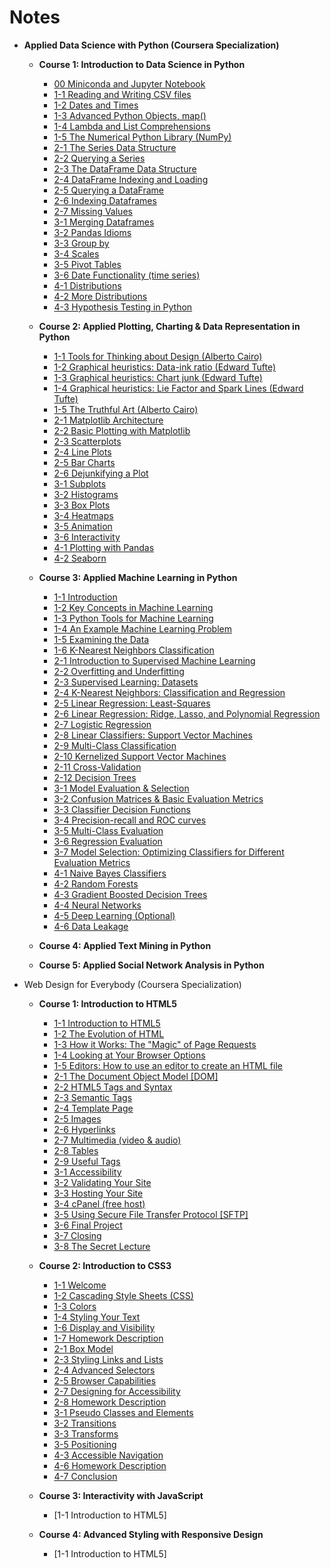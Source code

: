 # Notes

- **Applied Data Science with Python (Coursera Specialization)**
  * **Course 1: Introduction to Data Science in Python**
    + [00 Miniconda and Jupyter Notebook](https://github.com/siyinghan/Notes/blob/master/Applied%20Data%20Science%20with%20Python%20(Coursera%20Specialization)/01%20Introduction%20to%20Data%20Science%20in%20Python/00%20Miniconda%20and%20Jupyter%20Notebook.md)
    + [1-1 Reading and Writing CSV files](https://github.com/siyinghan/Notes/blob/master/Applied%20Data%20Science%20with%20Python%20(Coursera%20Specialization)/01%20Introduction%20to%20Data%20Science%20in%20Python/1-1%20Reading%20and%20Writing%20CSV%20files.md)
    + [1-2 Dates and Times](https://github.com/siyinghan/Notes/blob/master/Applied%20Data%20Science%20with%20Python%20(Coursera%20Specialization)/01%20Introduction%20to%20Data%20Science%20in%20Python/1-2%20Dates%20and%20Times.md)
    + [1-3 Advanced Python Objects, map()](https://github.com/siyinghan/Notes/blob/master/Applied%20Data%20Science%20with%20Python%20(Coursera%20Specialization)/01%20Introduction%20to%20Data%20Science%20in%20Python/1-3%20Advanced%20Python%20Objects%2C%20map().md)
    + [1-4 Lambda and List Comprehensions](https://github.com/siyinghan/Notes/blob/master/Applied%20Data%20Science%20with%20Python%20(Coursera%20Specialization)/01%20Introduction%20to%20Data%20Science%20in%20Python/1-4%20Lambda%20and%20List%20Comprehensions.md)
    + [1-5 The Numerical Python Library (NumPy)](https://github.com/siyinghan/Notes/blob/master/Applied%20Data%20Science%20with%20Python%20(Coursera%20Specialization)/01%20Introduction%20to%20Data%20Science%20in%20Python/1-5%20The%20Numerical%20Python%20Library%20(NumPy).md)
    + [2-1 The Series Data Structure](https://github.com/siyinghan/Notes/blob/master/Applied%20Data%20Science%20with%20Python%20(Coursera%20Specialization)/01%20Introduction%20to%20Data%20Science%20in%20Python/2-1%20The%20Series%20Data%20Structure.md)
    + [2-2 Querying a Series](https://github.com/siyinghan/Notes/blob/master/Applied%20Data%20Science%20with%20Python%20(Coursera%20Specialization)/01%20Introduction%20to%20Data%20Science%20in%20Python/2-2%20Querying%20a%20Series.md)
    + [2-3 The DataFrame Data Structure](https://github.com/siyinghan/Notes/blob/master/Applied%20Data%20Science%20with%20Python%20(Coursera%20Specialization)/01%20Introduction%20to%20Data%20Science%20in%20Python/2-3%20The%20DataFrame%20Data%20Structure.md)
    + [2-4 DataFrame Indexing and Loading](https://github.com/siyinghan/Notes/blob/master/Applied%20Data%20Science%20with%20Python%20(Coursera%20Specialization)/01%20Introduction%20to%20Data%20Science%20in%20Python/2-4%20DataFrame%20Indexing%20and%20Loading.md)
    + [2-5 Querying a DataFrame](https://github.com/siyinghan/Notes/blob/master/Applied%20Data%20Science%20with%20Python%20(Coursera%20Specialization)/01%20Introduction%20to%20Data%20Science%20in%20Python/2-5%20Querying%20a%20DataFrame.md)
    + [2-6 Indexing Dataframes](https://github.com/siyinghan/Notes/blob/master/Applied%20Data%20Science%20with%20Python%20(Coursera%20Specialization)/01%20Introduction%20to%20Data%20Science%20in%20Python/2-6%20Indexing%20Dataframes.md)
    + [2-7 Missing Values](https://github.com/siyinghan/Notes/blob/master/Applied%20Data%20Science%20with%20Python%20(Coursera%20Specialization)/01%20Introduction%20to%20Data%20Science%20in%20Python/2-7%20Missing%20Values.md)
    + [3-1 Merging Dataframes](https://github.com/siyinghan/Notes/blob/master/Applied%20Data%20Science%20with%20Python%20(Coursera%20Specialization)/01%20Introduction%20to%20Data%20Science%20in%20Python/3-1%20Merging%20Dataframes.md)
    + [3-2 Pandas Idioms](https://github.com/siyinghan/Notes/blob/master/Applied%20Data%20Science%20with%20Python%20(Coursera%20Specialization)/01%20Introduction%20to%20Data%20Science%20in%20Python/3-2%20Pandas%20Idioms.md)
    + [3-3 Group by](https://github.com/siyinghan/Notes/blob/master/Applied%20Data%20Science%20with%20Python%20(Coursera%20Specialization)/01%20Introduction%20to%20Data%20Science%20in%20Python/3-3%20Group%20by.md)
    + [3-4 Scales](https://github.com/siyinghan/Notes/blob/master/Applied%20Data%20Science%20with%20Python%20(Coursera%20Specialization)/01%20Introduction%20to%20Data%20Science%20in%20Python/3-4%20Scales.md)
    + [3-5 Pivot Tables](https://github.com/siyinghan/Notes/blob/master/Applied%20Data%20Science%20with%20Python%20(Coursera%20Specialization)/01%20Introduction%20to%20Data%20Science%20in%20Python/3-5%20Pivot%20Tables.md)
    + [3-6 Date Functionality (time series)](https://github.com/siyinghan/Notes/blob/master/Applied%20Data%20Science%20with%20Python%20(Coursera%20Specialization)/01%20Introduction%20to%20Data%20Science%20in%20Python/3-6%20Date%20Functionality%20(time%20series).md)
    + [4-1 Distributions](https://github.com/siyinghan/Notes/blob/master/Applied%20Data%20Science%20with%20Python%20(Coursera%20Specialization)/01%20Introduction%20to%20Data%20Science%20in%20Python/4-1%20Distributions.md)
    + [4-2 More Distributions](https://github.com/siyinghan/Notes/blob/master/Applied%20Data%20Science%20with%20Python%20(Coursera%20Specialization)/01%20Introduction%20to%20Data%20Science%20in%20Python/4-2%20More%20Distributions.md)
    + [4-3 Hypothesis Testing in Python](https://github.com/siyinghan/Notes/blob/master/Applied%20Data%20Science%20with%20Python%20(Coursera%20Specialization)/01%20Introduction%20to%20Data%20Science%20in%20Python/4-3%20Hypothesis%20Testing%20in%20Python.md)

  * **Course 2: Applied Plotting, Charting & Data Representation in Python**
    + [1-1 Tools for Thinking about Design (Alberto Cairo)](https://github.com/siyinghan/Notes/blob/master/Applied%20Data%20Science%20with%20Python%20(Coursera%20Specialization)/02%20Applied%20Plotting%2C%20Charting%20%26%20Data%20Representation%20in%20Python/1-1%20Tools%20for%20Thinking%20about%20Design%20(Alberto%20Cairo).md)
    + [1-2 Graphical heuristics: Data-ink ratio (Edward Tufte)](https://github.com/siyinghan/Notes/blob/master/Applied%20Data%20Science%20with%20Python%20(Coursera%20Specialization)/02%20Applied%20Plotting%2C%20Charting%20%26%20Data%20Representation%20in%20Python/1-2%20Graphical%20heuristics%20-%20Data-ink%20ratio%20(Edward%20Tufte).md)
    + [1-3 Graphical heuristics: Chart junk (Edward Tufte)](https://github.com/siyinghan/Notes/blob/master/Applied%20Data%20Science%20with%20Python%20(Coursera%20Specialization)/02%20Applied%20Plotting%2C%20Charting%20%26%20Data%20Representation%20in%20Python/1-3%20Graphical%20heuristics%20-%20Chart%20junk%20(Edward%20Tufte).md)
    + [1-4 Graphical heuristics: Lie Factor and Spark Lines (Edward Tufte)](https://github.com/siyinghan/Notes/blob/master/Applied%20Data%20Science%20with%20Python%20(Coursera%20Specialization)/02%20Applied%20Plotting%2C%20Charting%20%26%20Data%20Representation%20in%20Python/1-4%20Graphical%20heuristics%20-%20Lie%20Factor%20and%20Spark%20Lines%20(Edward%20Tufte).md)
    + [1-5 The Truthful Art (Alberto Cairo)](https://github.com/siyinghan/Notes/blob/master/Applied%20Data%20Science%20with%20Python%20(Coursera%20Specialization)/02%20Applied%20Plotting%2C%20Charting%20%26%20Data%20Representation%20in%20Python/1-5%20The%20Truthful%20Art%20(Alberto%20Cairo).md)
    + [2-1 Matplotlib Architecture](https://github.com/siyinghan/Notes/blob/master/Applied%20Data%20Science%20with%20Python%20(Coursera%20Specialization)/02%20Applied%20Plotting%2C%20Charting%20%26%20Data%20Representation%20in%20Python/2-1%20Matplotlib%20Architecture.md)
    + [2-2 Basic Plotting with Matplotlib](https://github.com/siyinghan/Notes/blob/master/Applied%20Data%20Science%20with%20Python%20(Coursera%20Specialization)/02%20Applied%20Plotting%2C%20Charting%20%26%20Data%20Representation%20in%20Python/2-2%20Basic%20Plotting%20with%20Matplotlib.md)
    + [2-3 Scatterplots](https://github.com/siyinghan/Notes/blob/master/Applied%20Data%20Science%20with%20Python%20(Coursera%20Specialization)/02%20Applied%20Plotting%2C%20Charting%20%26%20Data%20Representation%20in%20Python/2-3%20Scatterplots.md)
    + [2-4 Line Plots](https://github.com/siyinghan/Notes/blob/master/Applied%20Data%20Science%20with%20Python%20(Coursera%20Specialization)/02%20Applied%20Plotting%2C%20Charting%20%26%20Data%20Representation%20in%20Python/2-4%20Line%20Plots.md)
    + [2-5 Bar Charts](https://github.com/siyinghan/Notes/blob/master/Applied%20Data%20Science%20with%20Python%20(Coursera%20Specialization)/02%20Applied%20Plotting%2C%20Charting%20%26%20Data%20Representation%20in%20Python/2-5%20Bar%20Charts.md)
    + [2-6 Dejunkifying a Plot](https://github.com/siyinghan/Notes/blob/master/Applied%20Data%20Science%20with%20Python%20(Coursera%20Specialization)/02%20Applied%20Plotting%2C%20Charting%20%26%20Data%20Representation%20in%20Python/2-6%20Dejunkifying%20a%20Plot.md)
    + [3-1 Subplots](https://github.com/siyinghan/Notes/blob/master/Applied%20Data%20Science%20with%20Python%20(Coursera%20Specialization)/02%20Applied%20Plotting%2C%20Charting%20%26%20Data%20Representation%20in%20Python/3-1%20Subplots.md)
    + [3-2 Histograms](https://github.com/siyinghan/Notes/blob/master/Applied%20Data%20Science%20with%20Python%20(Coursera%20Specialization)/02%20Applied%20Plotting%2C%20Charting%20%26%20Data%20Representation%20in%20Python/3-2%20Histograms.md)
    + [3-3 Box Plots](https://github.com/siyinghan/Notes/blob/master/Applied%20Data%20Science%20with%20Python%20(Coursera%20Specialization)/02%20Applied%20Plotting%2C%20Charting%20%26%20Data%20Representation%20in%20Python/3-3%20Box%20Plots.md)
    + [3-4 Heatmaps](https://github.com/siyinghan/Notes/blob/master/Applied%20Data%20Science%20with%20Python%20(Coursera%20Specialization)/02%20Applied%20Plotting%2C%20Charting%20%26%20Data%20Representation%20in%20Python/3-4%20Heatmaps.md)
    + [3-5 Animation](https://github.com/siyinghan/Notes/blob/master/Applied%20Data%20Science%20with%20Python%20(Coursera%20Specialization)/02%20Applied%20Plotting%2C%20Charting%20%26%20Data%20Representation%20in%20Python/3-5%20Animation.md)
    + [3-6 Interactivity](https://github.com/siyinghan/Notes/blob/master/Applied%20Data%20Science%20with%20Python%20(Coursera%20Specialization)/02%20Applied%20Plotting%2C%20Charting%20%26%20Data%20Representation%20in%20Python/3-6%20Interactivity.md)
    + [4-1 Plotting with Pandas](https://github.com/siyinghan/Notes/blob/master/Applied%20Data%20Science%20with%20Python%20(Coursera%20Specialization)/02%20Applied%20Plotting%2C%20Charting%20%26%20Data%20Representation%20in%20Python/4-1%20Plotting%20with%20Pandas.md)
    + [4-2 Seaborn](https://github.com/siyinghan/Notes/blob/master/Applied%20Data%20Science%20with%20Python%20(Coursera%20Specialization)/02%20Applied%20Plotting%2C%20Charting%20%26%20Data%20Representation%20in%20Python/4-2%20Seaborn.md)

  * **Course 3: Applied Machine Learning in Python**
    + [1-1 Introduction](https://github.com/siyinghan/Notes/blob/master/Applied%20Data%20Science%20with%20Python%20(Coursera%20Specialization)/03%20Applied%20Machine%20Learning%20in%20Python/1-1%20Introduction.md)
    + [1-2 Key Concepts in Machine Learning](https://github.com/siyinghan/Notes/blob/master/Applied%20Data%20Science%20with%20Python%20(Coursera%20Specialization)/03%20Applied%20Machine%20Learning%20in%20Python/1-2%20Key%20Concepts%20in%20Machine%20Learning.md)
    + [1-3 Python Tools for Machine Learning](https://github.com/siyinghan/Notes/blob/master/Applied%20Data%20Science%20with%20Python%20(Coursera%20Specialization)/03%20Applied%20Machine%20Learning%20in%20Python/1-3%20Python%20Tools%20for%20Machine%20Learning.md)
    + [1-4 An Example Machine Learning Problem](https://github.com/siyinghan/Notes/blob/master/Applied%20Data%20Science%20with%20Python%20(Coursera%20Specialization)/03%20Applied%20Machine%20Learning%20in%20Python/1-4%20An%20Example%20Machine%20Learning%20Problem.md)
    + [1-5 Examining the Data](https://github.com/siyinghan/Notes/blob/master/Applied%20Data%20Science%20with%20Python%20(Coursera%20Specialization)/03%20Applied%20Machine%20Learning%20in%20Python/1-5%20Examining%20the%20Data.md)
    + [1-6 K-Nearest Neighbors Classification](https://github.com/siyinghan/Notes/blob/master/Applied%20Data%20Science%20with%20Python%20(Coursera%20Specialization)/03%20Applied%20Machine%20Learning%20in%20Python/1-6%20K-Nearest%20Neighbors%20Classification.md)
    + [2-1 Introduction to Supervised Machine Learning](https://github.com/siyinghan/Notes/blob/master/Applied%20Data%20Science%20with%20Python%20(Coursera%20Specialization)/03%20Applied%20Machine%20Learning%20in%20Python/2-01%20Introduction%20to%20Supervised%20Machine%20Learning.md)
    + [2-2 Overfitting and Underfitting](https://github.com/siyinghan/Notes/blob/master/Applied%20Data%20Science%20with%20Python%20(Coursera%20Specialization)/03%20Applied%20Machine%20Learning%20in%20Python/2-02%20Overfitting%20and%20Underfitting.md)
    + [2-3 Supervised Learning: Datasets](https://github.com/siyinghan/Notes/blob/master/Applied%20Data%20Science%20with%20Python%20(Coursera%20Specialization)/03%20Applied%20Machine%20Learning%20in%20Python/2-03%20Supervised%20Learning%20-%20Datasets.md)
    + [2-4 K-Nearest Neighbors: Classification and Regression](https://github.com/siyinghan/Notes/blob/master/Applied%20Data%20Science%20with%20Python%20(Coursera%20Specialization)/03%20Applied%20Machine%20Learning%20in%20Python/2-04%20K-Nearest%20Neighbors%20-%20Classification%20and%20Regression.md)
    + [2-5 Linear Regression: Least-Squares](https://github.com/siyinghan/Notes/blob/master/Applied%20Data%20Science%20with%20Python%20(Coursera%20Specialization)/03%20Applied%20Machine%20Learning%20in%20Python/2-05%20Linear%20Regression%20-%20Least-Squares.md)
    + [2-6 Linear Regression: Ridge, Lasso, and Polynomial Regression](https://github.com/siyinghan/Notes/blob/master/Applied%20Data%20Science%20with%20Python%20(Coursera%20Specialization)/03%20Applied%20Machine%20Learning%20in%20Python/2-06%20Linear%20Regression%20-%20Ridge%2C%20Lasso%2C%20and%20Polynomial%20Regression.md)
    + [2-7 Logistic Regression](https://github.com/siyinghan/Notes/blob/master/Applied%20Data%20Science%20with%20Python%20(Coursera%20Specialization)/03%20Applied%20Machine%20Learning%20in%20Python/2-07%20Logistic%20Regression.md)
    + [2-8 Linear Classifiers: Support Vector Machines](https://github.com/siyinghan/Notes/blob/master/Applied%20Data%20Science%20with%20Python%20(Coursera%20Specialization)/03%20Applied%20Machine%20Learning%20in%20Python/2-08%20Linear%20Classifiers%20-%20Support%20Vector%20Machines.md)
    + [2-9 Multi-Class Classification](https://github.com/siyinghan/Notes/blob/master/Applied%20Data%20Science%20with%20Python%20(Coursera%20Specialization)/03%20Applied%20Machine%20Learning%20in%20Python/2-09%20Multi-Class%20Classification.md)
    + [2-10 Kernelized Support Vector Machines](https://github.com/siyinghan/Notes/blob/master/Applied%20Data%20Science%20with%20Python%20(Coursera%20Specialization)/03%20Applied%20Machine%20Learning%20in%20Python/2-10%20Kernelized%20Support%20Vector%20Machines.md)
    + [2-11 Cross-Validation](https://github.com/siyinghan/Notes/blob/master/Applied%20Data%20Science%20with%20Python%20(Coursera%20Specialization)/03%20Applied%20Machine%20Learning%20in%20Python/2-11%20Cross-Validation.md)
    + [2-12 Decision Trees](https://github.com/siyinghan/Notes/blob/master/Applied%20Data%20Science%20with%20Python%20(Coursera%20Specialization)/03%20Applied%20Machine%20Learning%20in%20Python/2-12%20Decision%20Trees.md)
    + [3-1 Model Evaluation & Selection](https://github.com/siyinghan/Notes/blob/master/Applied%20Data%20Science%20with%20Python%20(Coursera%20Specialization)/03%20Applied%20Machine%20Learning%20in%20Python/3-1%20Model%20Evaluation%20%26%20Selection.md)
    + [3-2 Confusion Matrices & Basic Evaluation Metrics](https://github.com/siyinghan/Notes/blob/master/Applied%20Data%20Science%20with%20Python%20(Coursera%20Specialization)/03%20Applied%20Machine%20Learning%20in%20Python/3-2%20Confusion%20Matrices%20%26%20Basic%20Evaluation%20Metrics.md)
    + [3-3 Classifier Decision Functions](https://github.com/siyinghan/Notes/blob/master/Applied%20Data%20Science%20with%20Python%20(Coursera%20Specialization)/03%20Applied%20Machine%20Learning%20in%20Python/3-3%20Classifier%20Decision%20Functions.md)
    + [3-4 Precision-recall and ROC curves](https://github.com/siyinghan/Notes/blob/master/Applied%20Data%20Science%20with%20Python%20(Coursera%20Specialization)/03%20Applied%20Machine%20Learning%20in%20Python/3-4%20Precision-recall%20and%20ROC%20curves.md)
    + [3-5 Multi-Class Evaluation](https://github.com/siyinghan/Notes/blob/master/Applied%20Data%20Science%20with%20Python%20(Coursera%20Specialization)/03%20Applied%20Machine%20Learning%20in%20Python/3-5%20Multi-Class%20Evaluation.md)
    + [3-6 Regression Evaluation](https://github.com/siyinghan/Notes/blob/master/Applied%20Data%20Science%20with%20Python%20(Coursera%20Specialization)/03%20Applied%20Machine%20Learning%20in%20Python/3-6%20Regression%20Evaluation.md)
    + [3-7 Model Selection: Optimizing Classifiers for Different Evaluation Metrics](https://github.com/siyinghan/Notes/blob/master/Applied%20Data%20Science%20with%20Python%20(Coursera%20Specialization)/03%20Applied%20Machine%20Learning%20in%20Python/3-7%20Model%20Selection%20-%20Optimizing%20Classifiers%20for%20Different%20Evaluation%20Metrics.md)
    + [4-1 Naive Bayes Classifiers](https://github.com/siyinghan/Notes/blob/master/Applied%20Data%20Science%20with%20Python%20(Coursera%20Specialization)/03%20Applied%20Machine%20Learning%20in%20Python/4-1%20Naive%20Bayes%20Classifiers.md)
    + [4-2 Random Forests](https://github.com/siyinghan/Notes/blob/master/Applied%20Data%20Science%20with%20Python%20(Coursera%20Specialization)/03%20Applied%20Machine%20Learning%20in%20Python/4-2%20Random%20Forests.md)
    + [4-3 Gradient Boosted Decision Trees](https://github.com/siyinghan/Notes/blob/master/Applied%20Data%20Science%20with%20Python%20(Coursera%20Specialization)/03%20Applied%20Machine%20Learning%20in%20Python/4-3%20Gradient%20Boosted%20Decision%20Trees.md)
    + [4-4 Neural Networks](https://github.com/siyinghan/Notes/blob/master/Applied%20Data%20Science%20with%20Python%20(Coursera%20Specialization)/03%20Applied%20Machine%20Learning%20in%20Python/4-4%20Neural%20Networks.md)
    + [4-5 Deep Learning (Optional)](https://github.com/siyinghan/Notes/blob/master/Applied%20Data%20Science%20with%20Python%20(Coursera%20Specialization)/03%20Applied%20Machine%20Learning%20in%20Python/4-5%20Deep%20Learning%20(Optional).md)
    + [4-6 Data Leakage](https://github.com/siyinghan/Notes/blob/master/Applied%20Data%20Science%20with%20Python%20(Coursera%20Specialization)/03%20Applied%20Machine%20Learning%20in%20Python/4-6%20Data%20Leakage.md)

  * **Course 4: Applied Text Mining in Python**

  * **Course 5: Applied Social Network Analysis in Python**


* Web Design for Everybody (Coursera Specialization)
  + **Course 1: Introduction to HTML5**
    - [1-1 Introduction to HTML5](https://github.com/siyinghan/Notes/blob/master/Web%20Design%20for%20Everybody%20(Coursera%20Specialization)/01%20Introduction%20to%20HTML5/1-1%20Introduction%20to%20HTML5.md)
    - [1-2 The Evolution of HTML](https://github.com/siyinghan/Notes/blob/master/Web%20Design%20for%20Everybody%20(Coursera%20Specialization)/01%20Introduction%20to%20HTML5/1-2%20The%20Evolution%20of%20HTML.md)
    - [1-3 How it Works: The "Magic" of Page Requests](https://github.com/siyinghan/Notes/blob/master/Web%20Design%20for%20Everybody%20(Coursera%20Specialization)/01%20Introduction%20to%20HTML5/1-3%20How%20it%20Works%20-%20The%20%22Magic%22%20of%20Page%20Requests.md)
    - [1-4 Looking at Your Browser Options](https://github.com/siyinghan/Notes/blob/master/Web%20Design%20for%20Everybody%20(Coursera%20Specialization)/01%20Introduction%20to%20HTML5/1-4%20Looking%20at%20Your%20Browser%20Options.md)
    - [1-5 Editors: How to use an editor to create an HTML file](https://github.com/siyinghan/Notes/blob/master/Web%20Design%20for%20Everybody%20(Coursera%20Specialization)/01%20Introduction%20to%20HTML5/1-5%20Editors%20-%20How%20to%20use%20an%20editor%20to%20create%20an%20HTML%20file.md)
    - [2-1 The Document Object Model [DOM]](https://github.com/siyinghan/Notes/blob/master/Web%20Design%20for%20Everybody%20(Coursera%20Specialization)/01%20Introduction%20to%20HTML5/2-1%20The%20Document%20Object%20Model%20%5BDOM%5D.md)
    - [2-2 HTML5 Tags and Syntax](https://github.com/siyinghan/Notes/blob/master/Web%20Design%20for%20Everybody%20(Coursera%20Specialization)/01%20Introduction%20to%20HTML5/2-2%20HTML5%20Tags%20and%20Syntax.md)
    - [2-3 Semantic Tags](https://github.com/siyinghan/Notes/blob/master/Web%20Design%20for%20Everybody%20(Coursera%20Specialization)/01%20Introduction%20to%20HTML5/2-3%20Semantic%20Tags.md)
    - [2-4 Template Page](https://github.com/siyinghan/Notes/blob/master/Web%20Design%20for%20Everybody%20(Coursera%20Specialization)/01%20Introduction%20to%20HTML5/2-4%20Template%20Page.md)
    - [2-5 Images](https://github.com/siyinghan/Notes/blob/master/Web%20Design%20for%20Everybody%20(Coursera%20Specialization)/01%20Introduction%20to%20HTML5/2-5%20Images.md)
    - [2-6 Hyperlinks](https://github.com/siyinghan/Notes/blob/master/Web%20Design%20for%20Everybody%20(Coursera%20Specialization)/01%20Introduction%20to%20HTML5/2-6%20Hyperlinks.md)
    - [2-7 Multimedia (video & audio)](https://github.com/siyinghan/Notes/blob/master/Web%20Design%20for%20Everybody%20(Coursera%20Specialization)/01%20Introduction%20to%20HTML5/2-7%20Multimedia%20(video%20%26%20audio).md)
    - [2-8 Tables](https://github.com/siyinghan/Notes/blob/master/Web%20Design%20for%20Everybody%20(Coursera%20Specialization)/01%20Introduction%20to%20HTML5/2-8%20Tables.md)
    - [2-9 Useful Tags](https://github.com/siyinghan/Notes/blob/master/Web%20Design%20for%20Everybody%20(Coursera%20Specialization)/01%20Introduction%20to%20HTML5/2-9%20Useful%20Tags.md)
    - [3-1 Accessibility](https://github.com/siyinghan/Notes/blob/master/Web%20Design%20for%20Everybody%20(Coursera%20Specialization)/01%20Introduction%20to%20HTML5/3-1%20Accessibility.md)
    - [3-2 Validating Your Site](https://github.com/siyinghan/Notes/blob/master/Web%20Design%20for%20Everybody%20(Coursera%20Specialization)/01%20Introduction%20to%20HTML5/3-2%20Validating%20Your%20Site.md)
    - [3-3 Hosting Your Site](https://github.com/siyinghan/Notes/blob/master/Web%20Design%20for%20Everybody%20(Coursera%20Specialization)/01%20Introduction%20to%20HTML5/3-3%20Hosting%20Your%20Site.md)
    - [3-4 cPanel (free host)](https://github.com/siyinghan/Notes/blob/master/Web%20Design%20for%20Everybody%20(Coursera%20Specialization)/01%20Introduction%20to%20HTML5/3-4%20cPanel%20(free%20host).md)
    - [3-5 Using Secure File Transfer Protocol [SFTP]](https://github.com/siyinghan/Notes/blob/master/Web%20Design%20for%20Everybody%20(Coursera%20Specialization)/01%20Introduction%20to%20HTML5/3-5%20Using%20Secure%20File%20Transfer%20Protocol%20%5BSFTP%5D.md)
    - [3-6 Final Project](https://github.com/siyinghan/Notes/blob/master/Web%20Design%20for%20Everybody%20(Coursera%20Specialization)/01%20Introduction%20to%20HTML5/3-6%20Final%20Project.md)
    - [3-7 Closing](https://github.com/siyinghan/Notes/blob/master/Web%20Design%20for%20Everybody%20(Coursera%20Specialization)/01%20Introduction%20to%20HTML5/3-7%20Closing.md)
    - [3-8 The Secret Lecture](https://github.com/siyinghan/Notes/blob/master/Web%20Design%20for%20Everybody%20(Coursera%20Specialization)/01%20Introduction%20to%20HTML5/3-8%20The%20Secret%20Lecture.md)

  + **Course 2: Introduction to CSS3**
    - [1-1 Welcome](https://github.com/siyinghan/Notes/blob/master/Web%20Design%20for%20Everybody%20(Coursera%20Specialization)/02%20Introduction%20to%20CSS3/1-1%20Welcome.md)
    - [1-2 Cascading Style Sheets (CSS)](https://github.com/siyinghan/Notes/blob/master/Web%20Design%20for%20Everybody%20(Coursera%20Specialization)/02%20Introduction%20to%20CSS3/1-2%20Cascading%20Style%20Sheets%20(CSS).md)
    - [1-3 Colors](https://github.com/siyinghan/Notes/blob/master/Web%20Design%20for%20Everybody%20(Coursera%20Specialization)/02%20Introduction%20to%20CSS3/1-3%20Colors.md)
    - [1-4 Styling Your Text](https://github.com/siyinghan/Notes/blob/master/Web%20Design%20for%20Everybody%20(Coursera%20Specialization)/02%20Introduction%20to%20CSS3/1-4%20Styling%20Your%20Text.md)
    - [1-6 Display and Visibility](https://github.com/siyinghan/Notes/blob/master/Web%20Design%20for%20Everybody%20(Coursera%20Specialization)/02%20Introduction%20to%20CSS3/1-6%20Display%20and%20Visibility.md)
    - [1-7 Homework Description](https://github.com/siyinghan/Notes/blob/master/Web%20Design%20for%20Everybody%20(Coursera%20Specialization)/02%20Introduction%20to%20CSS3/1-7%20Homework%20Description.md)
    - [2-1 Box Model](https://github.com/siyinghan/Notes/blob/master/Web%20Design%20for%20Everybody%20(Coursera%20Specialization)/02%20Introduction%20to%20CSS3/2-1%20Box%20Model.md)
    - [2-3 Styling Links and Lists](https://github.com/siyinghan/Notes/blob/master/Web%20Design%20for%20Everybody%20(Coursera%20Specialization)/02%20Introduction%20to%20CSS3/2-3%20Styling%20Links%20and%20Lists.md)
    - [2-4 Advanced Selectors](https://github.com/siyinghan/Notes/blob/master/Web%20Design%20for%20Everybody%20(Coursera%20Specialization)/02%20Introduction%20to%20CSS3/2-4%20Advanced%20Selectors.md)
    - [2-5 Browser Capabilities](https://github.com/siyinghan/Notes/blob/master/Web%20Design%20for%20Everybody%20(Coursera%20Specialization)/02%20Introduction%20to%20CSS3/2-5%20Browser%20Capabilities.md)
    - [2-7 Designing for Accessibility](https://github.com/siyinghan/Notes/blob/master/Web%20Design%20for%20Everybody%20(Coursera%20Specialization)/02%20Introduction%20to%20CSS3/2-7%20Designing%20for%20Accessibility.md)
    - [2-8 Homework Description](https://github.com/siyinghan/Notes/blob/master/Web%20Design%20for%20Everybody%20(Coursera%20Specialization)/02%20Introduction%20to%20CSS3/2-8%20Homework%20Description.md)
    - [3-1 Pseudo Classes and Elements](https://github.com/siyinghan/Notes/blob/master/Web%20Design%20for%20Everybody%20(Coursera%20Specialization)/02%20Introduction%20to%20CSS3/3-1%20Pseudo%20Classes%20and%20Elements.md)
    - [3-2 Transitions](https://github.com/siyinghan/Notes/blob/master/Web%20Design%20for%20Everybody%20(Coursera%20Specialization)/02%20Introduction%20to%20CSS3/3-2%20Transitions.md)
    - [3-3 Transforms](https://github.com/siyinghan/Notes/blob/master/Web%20Design%20for%20Everybody%20(Coursera%20Specialization)/02%20Introduction%20to%20CSS3/3-3%20Transforms.md)
    - [3-5 Positioning](https://github.com/siyinghan/Notes/blob/master/Web%20Design%20for%20Everybody%20(Coursera%20Specialization)/02%20Introduction%20to%20CSS3/3-5%20Positioning.md)
    - [4-3 Accessible Navigation](https://github.com/siyinghan/Notes/blob/master/Web%20Design%20for%20Everybody%20(Coursera%20Specialization)/02%20Introduction%20to%20CSS3/4-3%20Accessible%20Navigation.md)
    - [4-6 Homework Description](https://github.com/siyinghan/Notes/blob/master/Web%20Design%20for%20Everybody%20(Coursera%20Specialization)/02%20Introduction%20to%20CSS3/4-6%20Homework%20Description.md)
    - [4-7 Conclusion](https://github.com/siyinghan/Notes/blob/master/Web%20Design%20for%20Everybody%20(Coursera%20Specialization)/02%20Introduction%20to%20CSS3/4-7%20Conclusion.md)

  + **Course 3: Interactivity with JavaScript**
    - [1-1 Introduction to HTML5]

  + **Course 4: Advanced Styling with Responsive Design**
    - [1-1 Introduction to HTML5]
